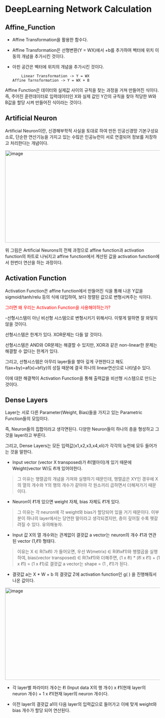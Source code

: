 # DeepLearning Network Calculation

## Affine_Function

- Affine Transformation을 활용한 함수다. 
- Affine Transformation은 선형변환(Y = WX)에서 +b를 추가하여 벡터에 위치 이동의 개념을 추가시킨 것이다.
- 아핀 공간은 벡터에 위치의 개념을 추가시킨 것이다.
 
          Linear Transformation -> Y = WX                               Affine Tarnsformation -> Y = WX + B
 
Affine Function은 데이터와 실제값 사이의 규칙을 찾는 과정을 거쳐 만들어진 식이다.
즉, 주어진 훈련데이터로 입력데이터인 X와 실제 값인 Y간의 규칙을 찾아 적당한 W와 B값을 할당 시켜 만들어진 식이라는 것이다.

## Artificial Neuron

Artificial Neuron이란, 신경해부학적 사실을 토대로 하여 만든 인공신경망 기본구성요소로, 단순한 연산기능을 가지고 있는 수많은 인공뉴런이 서로 연결되어 정보를 저장하고 처리한다는 개념이다.

<img width="534" alt="image" src="https://user-images.githubusercontent.com/49609175/210253075-9c93a86c-8295-4cb6-bbef-370b93a8ef10.png" width="500" height="300">

위 그림은 Artificial Neurons의 전체 과정으로 affine function과 activation function의 파트로 나눠지고 affine function에서 계산된 값을 activation function에서 한번더 연산을 하는 과정이다.

## Activation Function

Activation Function은 affine function에서 만들어진 식을 통해 나온 Y값을 sigmoid/tanh/relu 등의 식에 대입하여, 보다 정렬된 값으로 변형시켜주는 식이다.
 
<span style="color:red">그러면 왜 우리는 Activation Function을 사용해야하는가?</span>
 
-선형시스템이 아닌 비선형 시스템으로 변형시키기 위해서다. 이렇게 말하면 잘 와닿지 않을 것이다.
 
선형시스템은 한계가 있다. XOR문제는 다들 알 것이다.

선형시스템은 AND와 OR문제는 해결할 수 있지만, XOR과 같은 non-linear한 문제는 해결할 수 없다는 한계가 있다.

그리고, 선형시스템은 아무리 layer들을 쌓아 깊게 구현한다고 해도 f(ax+by)=af(x)+bf(y)의 성질 때문에 결국 하나의 linear연산으로 나타낼수 있다.

이에 대한 해결책이 Activation Function을 통해 출력값을 비선형 시스템으로 만드는것이다.

## Dense Layers

Layer는 서로 다른 Parameter(Weight, Bias)들을 가지고 있는 Parametric Function들의 모임이다.

즉, Neuron들의 집합이라고 생각면된다. 다양한 Neuron들이 하나의 층을 형성하고 그것을 layer라고 부른다.

그리고, Dense Layers는 모든 입력값(x1,x2,x3,x4,xli)가 각각의 뉴런에 모두 들어가는 것을 말한다.

- Input vector (vector X transposed)가 ℓI(엘아이)개 있기 때문에 Weight(vector W)도 ℓI개 있어야한다.
> 그 이유는 행렬곱의 개념을 가져와 실행하기 때문인데, 행렬곱은 XY인 경우에 X의 열의 개수와 Y의 행의 개수가 같아야 각 원소끼리 곱하면서 더해져가기 때문이다.
 
- Neuron이 ℓ1개 있으면 weight 자체, bias 자체도 ℓ1개 있다.
> 그 이유는 각 neuron에 각 weight와 bias가 할당되어 있을 거기 때문이다. 이부분이 하나의 layer에서는 당연한 말이라고 생각되겠지만, 층이 깊어질 수록 헷갈려질 수 있다. 유의해놓자.

- Input 값 X의 열 개수와는 관계없이 결괏값 a vector는 neuron의 개수 ℓ1과 연관된 vector (1,ℓ1) 형태다.
> 이유는 X ∈ R(1xℓI) 가 들어오면, 우선 W(metrix) ∈ R(ℓIxℓ1)와 행렬곱을 실행하여, bias(vector transposed) ∈ R(1xℓ1)와 더해주면, (1 x ℓI) * (ℓI x ℓ1) + (1 x ℓ1) = (1 x ℓ1)로 결괏값 a vector는 shape = (1 , ℓ1)가 된다.
 
- 결괏값 a는 X * W + b 의 결괏값 Z에 activation function인 g( ) 을 진행해줘서 나온 값이다.

<img width="704" alt="image" src="https://user-images.githubusercontent.com/49609175/210407623-5528c493-1d60-4f07-bfee-2a3185fecb8d.png" width="700" height="300">

- 각 layer별 파라미터 개수는 ℓI (Input data X의 행 개수) x ℓ1(현재 layer의 neuron 개수) + 1 x ℓ1(현재 layer의 neuron 개수)다.
 
- 이전 layer의 결괏값 a1이 다음 layer의 입력값으로 들어가고 이에 맞게 weight와 bias 개수가 할당 되어 연산된다.
